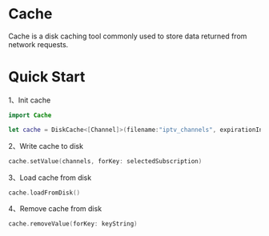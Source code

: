 # Cache

Cache is a disk caching tool commonly used to store data returned from network requests.

# Quick Start

1、Init cache

```Swift
import Cache

let cache = DiskCache<[Channel]>(filename:"iptv_channels", expirationInterval: 30 * 24 * 60 * 60)
```

2、Write cache to disk

```swift
cache.setValue(channels, forKey: selectedSubscription)
```

3、Load cache from disk

```Swift
cache.loadFromDisk()
```

4、Remove cache from disk

```swift
cache.removeValue(forKey: keyString)
```

